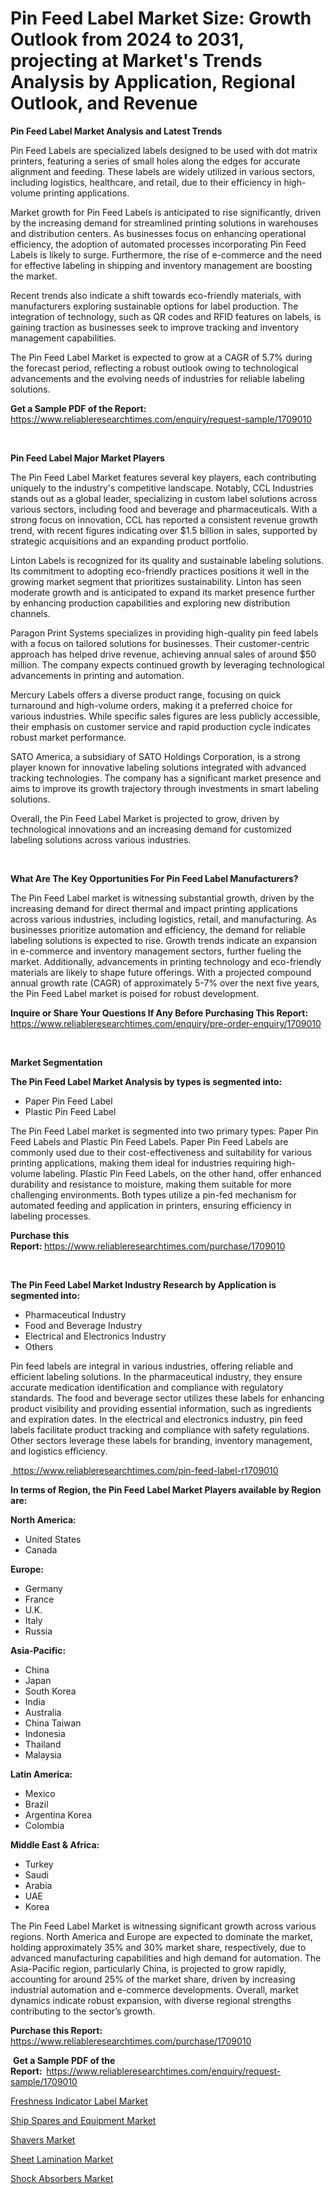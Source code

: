 <p><h1>Pin Feed Label Market Size: Growth Outlook from 2024 to 2031, projecting at Market's Trends Analysis by Application, Regional Outlook, and Revenue</h1></p><p><strong>Pin Feed Label Market Analysis and Latest Trends</strong></p>
<p><p>Pin Feed Labels are specialized labels designed to be used with dot matrix printers, featuring a series of small holes along the edges for accurate alignment and feeding. These labels are widely utilized in various sectors, including logistics, healthcare, and retail, due to their efficiency in high-volume printing applications.</p><p>Market growth for Pin Feed Labels is anticipated to rise significantly, driven by the increasing demand for streamlined printing solutions in warehouses and distribution centers. As businesses focus on enhancing operational efficiency, the adoption of automated processes incorporating Pin Feed Labels is likely to surge. Furthermore, the rise of e-commerce and the need for effective labeling in shipping and inventory management are boosting the market.</p><p>Recent trends also indicate a shift towards eco-friendly materials, with manufacturers exploring sustainable options for label production. The integration of technology, such as QR codes and RFID features on labels, is gaining traction as businesses seek to improve tracking and inventory management capabilities.</p><p>The Pin Feed Label Market is expected to grow at a CAGR of 5.7% during the forecast period, reflecting a robust outlook owing to technological advancements and the evolving needs of industries for reliable labeling solutions.</p></p>
<p><strong>Get a Sample PDF of the Report:&nbsp;</strong> <a href="https://www.reliableresearchtimes.com/enquiry/request-sample/1709010?utm_campaign=1719&utm_medium=2&utm_source=Github&utm_content=ia&utm_term=21102024&utm_id=pin-feed-label">https://www.reliableresearchtimes.com/enquiry/request-sample/1709010</a></p>
<p>&nbsp;</p>
<p><strong>Pin Feed Label Major Market Players</strong></p>
<p><p>The Pin Feed Label Market features several key players, each contributing uniquely to the industry's competitive landscape. Notably, CCL Industries stands out as a global leader, specializing in custom label solutions across various sectors, including food and beverage and pharmaceuticals. With a strong focus on innovation, CCL has reported a consistent revenue growth trend, with recent figures indicating over $1.5 billion in sales, supported by strategic acquisitions and an expanding product portfolio.</p><p>Linton Labels is recognized for its quality and sustainable labeling solutions. Its commitment to adopting eco-friendly practices positions it well in the growing market segment that prioritizes sustainability. Linton has seen moderate growth and is anticipated to expand its market presence further by enhancing production capabilities and exploring new distribution channels.</p><p>Paragon Print Systems specializes in providing high-quality pin feed labels with a focus on tailored solutions for businesses. Their customer-centric approach has helped drive revenue, achieving annual sales of around $50 million. The company expects continued growth by leveraging technological advancements in printing and automation.</p><p>Mercury Labels offers a diverse product range, focusing on quick turnaround and high-volume orders, making it a preferred choice for various industries. While specific sales figures are less publicly accessible, their emphasis on customer service and rapid production cycle indicates robust market performance.</p><p>SATO America, a subsidiary of SATO Holdings Corporation, is a strong player known for innovative labeling solutions integrated with advanced tracking technologies. The company has a significant market presence and aims to improve its growth trajectory through investments in smart labeling solutions.</p><p>Overall, the Pin Feed Label Market is projected to grow, driven by technological innovations and an increasing demand for customized labeling solutions across various industries.</p></p>
<p>&nbsp;</p>
<p><strong>What Are The Key Opportunities For Pin Feed Label Manufacturers?</strong></p>
<p><p>The Pin Feed Label market is witnessing substantial growth, driven by the increasing demand for direct thermal and impact printing applications across various industries, including logistics, retail, and manufacturing. As businesses prioritize automation and efficiency, the demand for reliable labeling solutions is expected to rise. Growth trends indicate an expansion in e-commerce and inventory management sectors, further fueling the market. Additionally, advancements in printing technology and eco-friendly materials are likely to shape future offerings. With a projected compound annual growth rate (CAGR) of approximately 5-7% over the next five years, the Pin Feed Label market is poised for robust development.</p></p>
<p><strong>Inquire or Share Your Questions If Any Before Purchasing This Report:</strong> <a href="https://www.reliableresearchtimes.com/enquiry/pre-order-enquiry/1709010?utm_campaign=1719&utm_medium=2&utm_source=Github&utm_content=ia&utm_term=21102024&utm_id=pin-feed-label">https://www.reliableresearchtimes.com/enquiry/pre-order-enquiry/1709010</a></p>
<p>&nbsp;</p>
<p><strong>Market Segmentation</strong></p>
<p><strong>The Pin Feed Label Market Analysis by types is segmented into:</strong></p>
<p><ul><li>Paper Pin Feed Label</li><li>Plastic Pin Feed Label</li></ul></p>
<p><p>The Pin Feed Label market is segmented into two primary types: Paper Pin Feed Labels and Plastic Pin Feed Labels. Paper Pin Feed Labels are commonly used due to their cost-effectiveness and suitability for various printing applications, making them ideal for industries requiring high-volume labeling. Plastic Pin Feed Labels, on the other hand, offer enhanced durability and resistance to moisture, making them suitable for more challenging environments. Both types utilize a pin-fed mechanism for automated feeding and application in printers, ensuring efficiency in labeling processes.</p></p>
<p><strong>Purchase this Report:&nbsp;</strong><a href="https://www.reliableresearchtimes.com/purchase/1709010?utm_campaign=1719&utm_medium=2&utm_source=Github&utm_content=ia&utm_term=21102024&utm_id=pin-feed-label">https://www.reliableresearchtimes.com/purchase/1709010</a></p>
<p>&nbsp;</p>
<p><strong>The Pin Feed Label Market Industry Research by Application is segmented into:</strong></p>
<p><ul><li>Pharmaceutical Industry</li><li>Food and Beverage Industry</li><li>Electrical and Electronics Industry</li><li>Others</li></ul></p>
<p><p>Pin feed labels are integral in various industries, offering reliable and efficient labeling solutions. In the pharmaceutical industry, they ensure accurate medication identification and compliance with regulatory standards. The food and beverage sector utilizes these labels for enhancing product visibility and providing essential information, such as ingredients and expiration dates. In the electrical and electronics industry, pin feed labels facilitate product tracking and compliance with safety regulations. Other sectors leverage these labels for branding, inventory management, and logistics efficiency.</p></p>
<p><a href="https://www.reliableresearchtimes.com/pin-feed-label-r1709010?utm_campaign=1719&utm_medium=2&utm_source=Github&utm_content=ia&utm_term=21102024&utm_id=pin-feed-label">&nbsp;https://www.reliableresearchtimes.com/pin-feed-label-r1709010</a></p>
<p><strong>In terms of Region, the Pin Feed Label Market Players available by Region are:</strong></p>
<p>
    <p> <strong> North America: </strong>
        <ul>
            <li>United States</li>
            <li>Canada</li>
        </ul>
        </p> 
    <p> <strong> Europe: </strong>
        <ul>
            <li>Germany</li>
            <li>France</li>
            <li>U.K.</li>
            <li>Italy</li>
            <li>Russia</li>
        </ul>
        </p> 
    <p> <strong> Asia-Pacific: </strong>
        <ul>
            <li>China</li>
            <li>Japan</li>
            <li>South Korea</li>
            <li>India</li>
            <li>Australia</li>
            <li>China Taiwan</li>
            <li>Indonesia</li>
            <li>Thailand</li>
            <li>Malaysia</li>
        </ul>
        </p> 
    <p> <strong> Latin America: </strong>
        <ul>
            <li>Mexico</li>
            <li>Brazil</li>
            <li>Argentina Korea</li>
            <li>Colombia</li>
        </ul>
        </p> 
    <p> <strong> Middle East & Africa: </strong>
        <ul>
            <li>Turkey</li>
            <li>Saudi</li>
            <li>Arabia</li>
            <li>UAE</li>
            <li>Korea</li>
        </ul>
    </p>
    </p>
<p><p>The Pin Feed Label Market is witnessing significant growth across various regions. North America and Europe are expected to dominate the market, holding approximately 35% and 30% market share, respectively, due to advanced manufacturing capabilities and high demand for automation. The Asia-Pacific region, particularly China, is projected to grow rapidly, accounting for around 25% of the market share, driven by increasing industrial automation and e-commerce developments. Overall, market dynamics indicate robust expansion, with diverse regional strengths contributing to the sector’s growth.</p></p>
<p><strong>Purchase this Report: </strong><a href="https://www.reliableresearchtimes.com/purchase/1709010?utm_campaign=1719&utm_medium=2&utm_source=Github&utm_content=ia&utm_term=21102024&utm_id=pin-feed-label">https://www.reliableresearchtimes.com/purchase/1709010</a></p>
<p>&nbsp;<strong>Get a Sample PDF of the Report:&nbsp;&nbsp;</strong><a href="https://www.reliableresearchtimes.com/enquiry/request-sample/1709010?utm_campaign=1719&utm_medium=2&utm_source=Github&utm_content=ia&utm_term=21102024&utm_id=pin-feed-label">https://www.reliableresearchtimes.com/enquiry/request-sample/1709010</a></p>
<p><strong></strong></p>
<p><p><a href="https://github.com/JakirUddin651/Market-Research-Report-List-1/blob/main/freshness-indicator-label-market.md?utm_campaign=1719&utm_medium=2&utm_source=Github&utm_content=ia&utm_term=21102024&utm_id=pin-feed-label">Freshness Indicator Label Market</a></p><p><a href="https://www.linkedin.com/pulse/future-ship-spares-equipment-market-global-forecast-trends-pv2tc?utm_campaign=1719&utm_medium=2&utm_source=Github&utm_content=ia&utm_term=21102024&utm_id=pin-feed-label">Ship Spares and Equipment Market</a></p><p><a href="https://www.linkedin.com/pulse/shavers-market-innovations-trends-comprehensive-study-2024-2031-j99we?utm_campaign=1719&utm_medium=2&utm_source=Github&utm_content=ia&utm_term=21102024&utm_id=pin-feed-label">Shavers Market</a></p><p><a href="https://www.linkedin.com/pulse/insights-sheet-lamination-market-players-size-geographical-ywupc?utm_campaign=1719&utm_medium=2&utm_source=Github&utm_content=ia&utm_term=21102024&utm_id=pin-feed-label">Sheet Lamination Market</a></p><p><a href="https://www.linkedin.com/pulse/shock-absorbers-market-evolution-global-trends-regional-dynamics-fnyxc?utm_campaign=1719&utm_medium=2&utm_source=Github&utm_content=ia&utm_term=21102024&utm_id=pin-feed-label">Shock Absorbers Market</a></p></p>